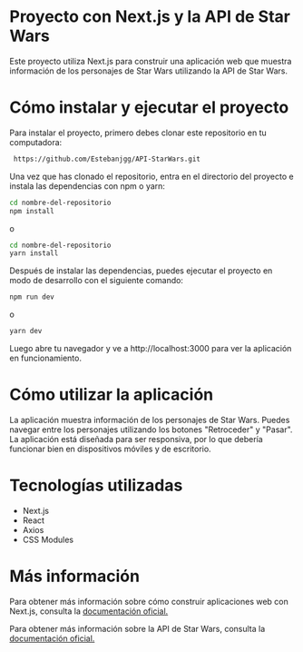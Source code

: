 # Proyecto con Next.js y la API de Star Wars

<p> Este proyecto utiliza Next.js para construir una aplicación web que muestra información de los personajes de Star Wars utilizando la API de Star Wars.</p>

# Cómo instalar y ejecutar el proyecto
  
  <p>Para instalar el proyecto, primero debes clonar este repositorio en tu computadora:</p>
 
 ```bash
  https://github.com/Estebanjgg/API-StarWars.git
  ```
  
  <p>Una vez que has clonado el repositorio, entra en el directorio del proyecto e instala las dependencias con npm o yarn:</p>
  
  ```bash
  cd nombre-del-repositorio
  npm install
  ```
  
  o 
  
  ```bash  
cd nombre-del-repositorio
yarn install
  ```
  
  Después de instalar las dependencias, puedes ejecutar el proyecto en modo de desarrollo con el siguiente comando:
   
    
  ```bash  
npm run dev
  ```
  
  o
  
 ```bash  
yarn dev
  ```
  
  Luego abre tu navegador y ve a http://localhost:3000 para ver la aplicación en funcionamiento.
  
  
  # Cómo utilizar la aplicación
  
  La aplicación muestra información de los personajes de Star Wars. Puedes navegar entre los personajes utilizando los botones "Retroceder" y "Pasar". La aplicación está diseñada para ser responsiva, por lo que debería funcionar bien en dispositivos móviles y de escritorio.

# Tecnologías utilizadas

- Next.js
- React
- Axios
- CSS Modules

# Más información

Para obtener más información sobre cómo construir aplicaciones web con Next.js, consulta la [documentación oficial.](https://nextjs.org/docs")

Para obtener más información sobre la API de Star Wars, consulta la [documentación oficial.]([https://nextjs.org/docs](https://swapi.dev/documentation)")

